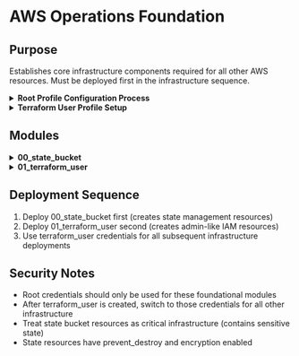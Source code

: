 # AWS Operations Foundation

## Purpose
Establishes core infrastructure components required for all other AWS resources. Must be deployed first in the infrastructure sequence.

<details>
<summary><strong>Root Profile Configuration Process</strong></summary>

### Setting up AWS Root Account Profile
1. **Login to AWS Console**
   - Navigate to https://aws.amazon.com/console/
   - Sign in with root account credentials

2. **Create Root Access Keys**
   - Click your account name in top-right corner
   - Select "Security credentials"
   - Scroll to "Access keys" section
   - Click "Create access key"
   - Select "Root user access key" use case
   - Acknowledge security warnings
   - Download or securely copy credentials (only shown once)

3. **Configure AWS CLI Profile**
   - Ensure AWS CLI is installed (`aws --version`)
   - Run: `aws configure --profile root`
   - Enter prompted information:
     ```
     AWS Access Key ID: [YOUR_ROOT_ACCESS_KEY]
     AWS Secret Access Key: [YOUR_ROOT_SECRET_KEY]
     Default region: us-east-1
     Default output format: json
     ```

4. **Verify Configuration**
   - Test profile with: `aws sts get-caller-identity --profile root`
   - Should display your account ID and user ARN

5. **Using the Root Profile**
   - Either specify in commands: `aws s3 ls --profile root`
   - Or set environment variable: `export AWS_PROFILE=root`
</details>

<details>
<summary><strong>Terraform User Profile Setup</strong></summary>

1. **Create Access Keys** (after deploying terraform_user)
   - AWS Console → IAM → Users → terraform_user → Security credentials → Create access key
   - Use case: Command Line Interface
   - Download/copy credentials (shown once only)

2. **Configure Profile**
   - Run: `aws configure --profile terraform_user`
   - Enter the credentials when prompted
   - Same region as root profile (us-east-1)

3. **Use for Deployments**
   - `export AWS_PROFILE=terraform_user`
</details>

## Modules

<details>
<summary><strong>00_state_bucket</strong></summary>

- **Function**: Creates S3 bucket and DynamoDB table for Terraform state management
- **Dependencies**: None (first component to deploy)
- **Apply with**: Root AWS account credentials
- **Applied once**: Forms the foundation for all future infrastructure
</details>

<details>
<summary><strong>01_terraform_user</strong></summary>

- **Function**: Creates dedicated IAM user/group with appropriate permissions for Terraform operations
- **Dependencies**: 00_state_bucket (uses bucket for state storage)
- **Apply with**: Root AWS account credentials
- **Used by**: All subsequent infrastructure deployments
</details>

## Deployment Sequence
1. Deploy 00_state_bucket first (creates state management resources)
2. Deploy 01_terraform_user second (creates admin-like IAM resources)
3. Use terraform_user credentials for all subsequent infrastructure deployments

## Security Notes
- Root credentials should only be used for these foundational modules
- After terraform_user is created, switch to those credentials for all other infrastructure
- Treat state bucket resources as critical infrastructure (contains sensitive state)
- State resources have prevent_destroy and encryption enabled 